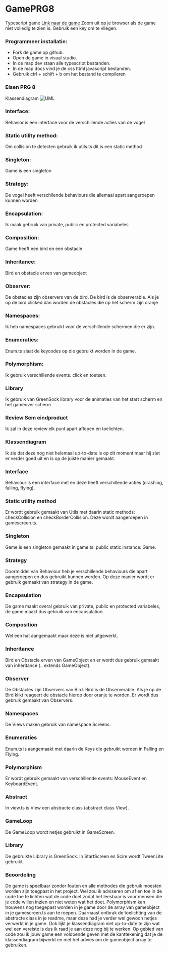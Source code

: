 # GamePRG8
Typescript game
[Link naar de game](https://basobas.github.io/GamePRG8/)
Zoom uit op je browser als de game niet volledig te zien is.
Gebruik een key om te vliegen.

### Programmeer installatie:
- Fork de game op github.
- Open de game in visual studio.
- In de map dev staan alle typescript bestanden.
- In de map docs vind je de css html javascript bestanden.
- Gebruik ctrl + schift + b om het bestand te compileren

### Eisen PRG 8

Klassendiagram
![UML](Uml.png?raw=true "uml")

### Interface: 
Behavior is een interface voor de verschillende acties van de vogel
### Static utility method:
Om collision te detecten gebruik ik utils.ts dit is een static method
### Singleton:
Game is een singleton
### Strategy:
De vogel heeft verschilende behaviours die allemaal apart aangeroepen kunnen worden
### Encapsulation:
Ik maak gebruik van private, public en protected variabeles
### Composition:
Game heeft een bird en een obstacle
### Inheritance:
Bird en obstacle erven van gameobject
### Observer:
De obstacles zijn observers van de bird. De bird is de observerable. Als je op de bird clicked dan worden de obstacles die op het scherm zijn oranje
### Namespaces:
Ik heb namespaces gebruikt voor de verschillende schermen die er zijn.
### Enumeraties:
Enum.ts slaat de keycodes op die gebruikt worden in de game.
### Polymorphism:
Ik gebruik verschillende events. click en toetsen.
### Library
Ik gebruik van GreenSock library voor de animaties van het start scherm en het gameover scherm

### Review Sem eindproduct
Ik zal in deze review elk punt apart aflopen en toelichten.

### Klassendiagram
Ik zie dat deze nog niet helemaal up-to-date is op dit moment maar hij ziet er verder goed uit en is op de juiste manier gemaakt.
### Interface
Behaviour is een interface met en deze heeft verschillende acties (crashing, falling, flying).
### Static utility method
Er wordt gebruik gemaakt van Utils met daarin static methods: checkCollision en checkBorderCollision. Deze wordt aangeroepen in gamescreen.ts.
### Singleton
Game is een singleton gemaakt in game.ts: public static instance: Game.
### Strategy
Doormiddel van Behaviour heb je verschillende behaviours die apart aangeroepen en dus gebruikt kunnen worden. Op deze manier wordt er gebruik gemaakt van strategy in de game.
### Encapsulation
De game maakt overal gebruik van private, public en protected variabeles, de game maakt dus gebruik van encapsulation.
### Composition
Wel een hat aangemaakt maar deze is niet uitgewerkt.
### Inheritance
Bird en Obstacle erven van GameObject en er wordt dus gebruik gemaakt van inheritance (.. extends GameObject).
### Observer
De Obstacles zijn Observers van Bird. Bird is de Observerable. Als je op de Bird klikt reageert de obstacle hierop door oranje te worden. Er wordt dus gebruik gemaakt van Observers.
### Namespaces
De Views maken gebruik van namespace Screens.
### Enumeraties
Enum.ts is aangemaakt met daarin de Keys die gebruikt worden in Falling en Flying.
### Polymorphism
Er wordt gebruik gemaakt van verschillende events: MouseEvent en KeyboardEvent.
### Abstract
In view.ts is View een abstracte class (abstract class View).
### GameLoop
De GameLoop wordt netjes gebruikt in GameScreen.
### Library
De gebruikte Library is GreenSock. In StartScreen en Scire wordt TweenLite gebruikt.

### Beoordeling
De game is speelbaar zonder fouten en alle methodes die gebruik moesten worden zijn toegpast in het project. Wel zou ik adviseren om af en toe in de code toe te lichten wat de code doet zodat het leesbaar is voor mensen die je code willen inzien en niet weten wat het doet. Polymorphism kan trouwens nog toegepast worden in je game door de array van gameobject in je gamescreen.ts aan te roepen. Daarnaast ontbrak de toelichting van de abstracte class in je readme, maar deze had je verder wel gewoon netjes verwerkt in je game. Ook lijkt je klassendiagram niet up-to-date te zijn wat wel een vereiste is dus ik raad je aan deze nog bij te werken. Op gebied van code zou ik jouw game een voldoende geven met de kanttekening dat je de klassendiagram bijwerkt en met het advies om de gameobject array te gebruiken.
